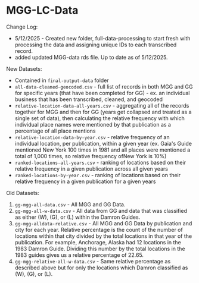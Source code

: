 # MGG-LC-Data

Change Log: 
* 5/12/2025 - Created new folder, full-data-processing to start fresh with processing the data and assigning unique IDs to each transcribed record.
 * added updated MGG-data rds file. Up to date as of 5/12/2025.





New Datasets:

- Contained in `final-output-data` folder
- `all-data-cleaned-geocoded.csv` - full list of records in both MGG and GG for specific years (that have been completed for GG) - ex. an individual business that has been transcribed, cleaned, and geocoded
- `relative-location-data-all-years.csv` - aggregating all of the records together for MGG and then for GG (years get collapsed and treated as a single set of data), then calculating the relative frequency with which individual place names were mentioned by that publication as a percentage of all place mentions
- `relative-location-data-by-year.csv` - relative frequency of an individual location, per publication, within a given year (ex. Gaia's Guide mentioned New York 100 times in 1981 and all places were mentioned a total of 1,000 times, so relative frequency ofNew York is 10%)
- `ranked-locations-all-years.csv` - ranking of locations based on their relative frequency in a given publication across all given years
- `ranked-locations-by-year.csv` - ranking of locations based on their relative frequency in a given publication for a given years

Old Datasets:

1. `gg-mgg-all-data.csv` - All MGG and GG Data.
2. `gg-mgg-all-w-data.csv` - All data from GG and data that was classified as either (W), (G), or (L) within the Damron Guides.
3. `gg-mgg-alldata-relative.csv` - All MGG and GG Data by publication and city for each year. Relative percentage is the count of the number of locations within that city divided by the total locations in that year of the publication. For example, Anchorage, Alaska had 12 locations in the 1983 Damron Guide. Dividing this number by the total locations in the 1983 guides gives us a relative percentage of 22.65.
4. `gg-mgg-relative-all-w-data.csv` - Same relative percentage as described above but for only the locations which Damron classified as (W), (G), or (L).
